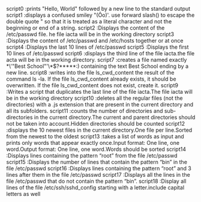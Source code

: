 script0 :prints "Hello, World" followed by a new line to the standard output
script1 :displays a confused smiley "(Ôo)'. use forward slash(\) to escape the double quote " so that it is treated as a literal character and not the beginning or end of a string.
script2 :Displays the content of the /etc/passwd file.
he file iacta will be in the working directory 
script3 :Displays the content of /etc/passwd and /etc/hosts together or at once
script4 :Displays the last 10 lines of /etc/passwd
script5 :Displays the first 10 lines of /etc/passwd
script6 :displays the third line of the file iacta.the file acta will be in the working directory.
script7 :creates a file named exactly \*\\'"Best School"\'\\*$\?\*\*\*\*\*:) containing the text Best School ending by a new line.
script8 :writes into the file ls_cwd_content the result of the command ls -la. If the file ls_cwd_content already exists, it should be overwritten. If the file ls_cwd_content does not exist, create it.
script9 :Writes a script that duplicates the last line of the file iacta.The file iacta will be in the working directory
script10 :deletes all the regular files (not the directories) with a .js extension that are present in the current directory and all its subfolders.
script11 :counts the number of directories and sub-directories in the current directory.The current and parent directories should not be taken into account.Hidden directories should be counted
script12 :displays the 10 newest files in the current directory.One file per line.Sorted from the newest to the oldest
script13 :takes a list of words as input and prints only words that appear exactly once.Input format: One line, one word.Output format: One line, one word.Words should be sorted
script14 :Displays lines containing the pattern “root” from the file /etc/passwd
script15 :Displays the number of lines that contain the pattern “bin” in the file /etc/passwd
script16 :Displays lines containing the pattern “root” and 3 lines after them in the file /etc/passwd
script17 :Displays all the lines in the file /etc/passwd that do not contain the pattern “bin”.
script18 :Display all lines of the file /etc/ssh/sshd_config starting with a letter.include capital letters as well
